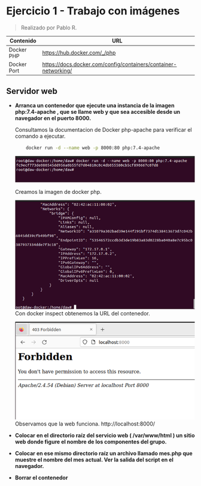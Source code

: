 # Ejercicio 1 - Trabajo con imágenes
> Realizado por Pablo R.

| Contenido | URL |
| -- | --|
| Docker PHP | https://hub.docker.com/_/php |
| Docker Port | https://docs.docker.com/config/containers/container-networking/ |

## Servidor web
- **Arranca un contenedor que ejecute una instancia de la imagen php:7.4-apache , que se
llame web y que sea accesible desde un navegador en el puerto 8000.**

    Consultamos la documentacion de Docker php-apache para verificar el comando a ejecutar.

    ```sh
        docker run -d --name web -p 8000:80 php:7.4-apache
    ```

    ![](./assets/Punto1.PNG)

    Creamos la imagen de docker php.

    ![](./assets/inpect.PNG)
    Con docker inspect obtenemos la URL del contenedor.

    ![](./assets/webfunciona.PNG)
    Observamos que la web funciona. http://localhost:8000/


- **Colocar en el directorio raíz del servicio web ( /var/www/html ) un sitio web donde figure el nombre de los componentes del grupo.**

- **Colocar en ese mismo directorio raíz un archivo llamado mes.php que muestre el nombre del mes actual. Ver la salida del script en el navegador.**

- **Borrar el contenedor**
